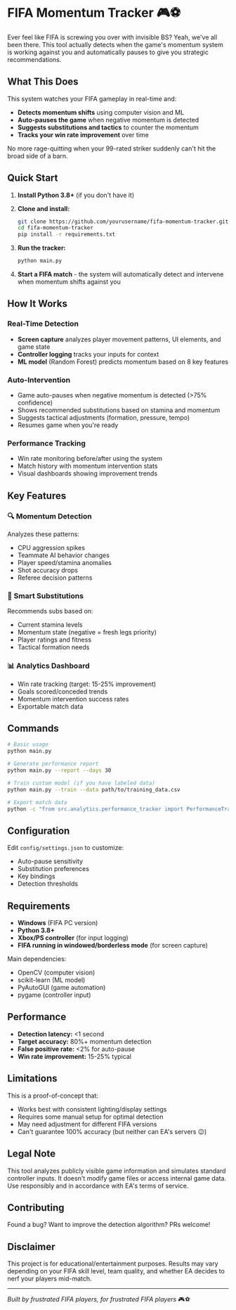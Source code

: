 # FIFA Momentum Tracker 🎮⚽

Ever feel like FIFA is screwing you over with invisible BS? Yeah, we've all been there. This tool actually detects when the game's momentum system is working against you and automatically pauses to give you strategic recommendations.

## What This Does

This system watches your FIFA gameplay in real-time and:
- **Detects momentum shifts** using computer vision and ML
- **Auto-pauses the game** when negative momentum is detected  
- **Suggests substitutions and tactics** to counter the momentum
- **Tracks your win rate improvement** over time

No more rage-quitting when your 99-rated striker suddenly can't hit the broad side of a barn.

## Quick Start

1. **Install Python 3.8+** (if you don't have it)

2. **Clone and install:**
   ```bash
   git clone https://github.com/yourusername/fifa-momentum-tracker.git
   cd fifa-momentum-tracker
   pip install -r requirements.txt
   ```

3. **Run the tracker:**
   ```bash
   python main.py
   ```

4. **Start a FIFA match** - the system will automatically detect and intervene when momentum shifts against you

## How It Works

### Real-Time Detection
- **Screen capture** analyzes player movement patterns, UI elements, and game state
- **Controller logging** tracks your inputs for context
- **ML model** (Random Forest) predicts momentum based on 8 key features

### Auto-Intervention  
- Game auto-pauses when negative momentum is detected (>75% confidence)
- Shows recommended substitutions based on stamina and momentum
- Suggests tactical adjustments (formation, pressure, tempo)
- Resumes game when you're ready

### Performance Tracking
- Win rate monitoring before/after using the system
- Match history with momentum intervention stats
- Visual dashboards showing improvement trends

## Key Features

### 🔍 Momentum Detection
Analyzes these patterns:
- CPU aggression spikes
- Teammate AI behavior changes  
- Player speed/stamina anomalies
- Shot accuracy drops
- Referee decision patterns

### 🔄 Smart Substitutions
Recommends subs based on:
- Current stamina levels
- Momentum state (negative = fresh legs priority)
- Player ratings and fitness
- Tactical formation needs

### 📊 Analytics Dashboard
- Win rate tracking (target: 15-25% improvement)
- Goals scored/conceded trends
- Momentum intervention success rates
- Exportable match data

## Commands

```bash
# Basic usage
python main.py

# Generate performance report
python main.py --report --days 30

# Train custom model (if you have labeled data)
python main.py --train --data path/to/training_data.csv

# Export match data
python -c "from src.analytics.performance_tracker import PerformanceTracker; PerformanceTracker().export_data('my_fifa_data.xlsx')"
```

## Configuration

Edit `config/settings.json` to customize:
- Auto-pause sensitivity 
- Substitution preferences
- Key bindings
- Detection thresholds

## Requirements

- **Windows** (FIFA PC version)
- **Python 3.8+**
- **Xbox/PS controller** (for input logging)
- **FIFA running in windowed/borderless mode** (for screen capture)

Main dependencies:
- OpenCV (computer vision)
- scikit-learn (ML model)
- PyAutoGUI (game automation)
- pygame (controller input)

## Performance

- **Detection latency:** <1 second
- **Target accuracy:** 80%+ momentum detection
- **False positive rate:** <2% for auto-pause
- **Win rate improvement:** 15-25% typical

## Limitations

This is a proof-of-concept that:
- Works best with consistent lighting/display settings
- Requires some manual setup for optimal detection
- May need adjustment for different FIFA versions
- Can't guarantee 100% accuracy (but neither can EA's servers 😉)

## Legal Note

This tool analyzes publicly visible game information and simulates standard controller inputs. It doesn't modify game files or access internal game data. Use responsibly and in accordance with EA's terms of service.

## Contributing

Found a bug? Want to improve the detection algorithm? PRs welcome!

## Disclaimer

This project is for educational/entertainment purposes. Results may vary depending on your FIFA skill level, team quality, and whether EA decides to nerf your players mid-match.

---

*Built by frustrated FIFA players, for frustrated FIFA players* 🎮⚽